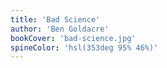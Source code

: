 ```yaml
---
title: 'Bad Science'
author: 'Ben Goldacre'
bookCover: 'bad-science.jpg'
spineColor: 'hsl(353deg 95% 46%)'
---
```

